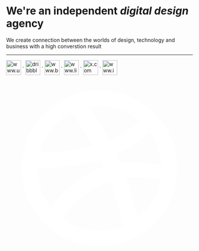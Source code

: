  # We're an independent _digital design_ agency

 We create connection between the worlds of design, technology and business with a high converstion result

 
---

<p align="left">
<a href="https://www.upwork.com/agencies/uxmind/" target="_blank"><img align="center" src="https://www.svgrepo.com/show/349549/upwork.svg" alt="www.upwork.com" height="40" width="40" /></a>
· 
<a href="https://dribbble.com/ux-mind-pro" target="_blank"><img align="center" src="https://www.svgrepo.com/show/343549/dribble-network-communication-internet-interaction.svg" alt="dribbble.com" height="40" width="40" /></a>
·  
<a href="https://www.behance.net/ux-mind-pro" target="_blank"><img align="center" src="https://www.svgrepo.com/show/382716/behance.svg" alt="www.behance.net" height="40" width="40" /></a>
·  
<a href="https://www.linkedin.com/company/ux-mind-pro" target="_blank"><img align="center" src="https://www.svgrepo.com/show/448234/linkedin.svg" alt="www.linkedin.com" height="40" width="40" /></a>
· 
<a href="https://x.com/ux_mind_pro" target="_blank"><img align="center" src="https://seeklogo.com/images/T/twitter-x-logo-0339F999CF-seeklogo.com.png?v=638264860180000000" alt="x.com" height="40" width="40" /></a>
· 
<a href="https://www.instagram.com/ux_mind_pro/" target="_blank"><img align="center" src="https://www.svgrepo.com/show/452229/instagram-1.svg" alt="www.instagram.com" height="40" width="40" /></a>
<a href="https://www.instagram.com/ux_mind_pro/" target="_blank"><svg xmlns="http://www.w3.org/2000/svg" viewBox="0 0 24 24" fill="white"><path d="M19.9887 11.5716C19.9029 9.94513 19.3313 8.44745 18.4163 7.22097C18.1749 7.48407 17.8785 7.7698 17.4957 8.09159C16.5881 8.85458 15.4887 9.54307 14.1834 10.101C14.3498 10.4506 14.5029 10.7899 14.6376 11.1098L14.6388 11.1125C14.6652 11.1742 14.6879 11.2306 14.7321 11.3418C14.7379 11.3562 14.7433 11.3697 14.7485 11.3825C16.2621 11.2122 17.8576 11.2749 19.4049 11.4845C19.6106 11.5123 19.805 11.5415 19.9887 11.5716ZM10.6044 4.1213C10.7783 4.36621 10.9602 4.62859 11.1803 4.95378C11.7929 5.8589 12.396 6.81391 12.9604 7.79507C13.0749 7.99416 13.187 8.19289 13.2964 8.39112C14.5193 7.90993 15.5296 7.30281 16.3438 6.62486C16.6731 6.35063 16.9383 6.093 17.1403 5.86972C15.7501 4.70277 13.9571 4 12 4C11.524 4 11.0576 4.04158 10.6044 4.1213ZM4.25266 9.99755C4.83145 9.98452 5.48467 9.94941 6.29303 9.87518C7.90024 9.72758 9.54141 9.46249 11.1549 9.05274C10.5719 8.03721 9.93888 7.02331 9.29452 6.05378C8.98479 5.58775 8.68357 5.14992 8.45484 4.82642C6.39541 5.84613 4.83794 7.72658 4.25266 9.99755ZM5.78366 17.036C6.17111 16.4693 6.68061 15.8314 7.35797 15.1374C8.81199 13.6478 10.5286 12.4878 12.5139 11.8473C12.5417 11.8391 12.5604 11.8336 12.576 11.829C12.411 11.4651 12.2562 11.1405 12.1003 10.8342C10.2643 11.3687 8.3303 11.703 6.40279 11.8762C5.46319 11.9606 4.62005 11.9981 4 12.0044C4.00102 13.9112 4.66915 15.662 5.78366 17.036ZM15.0045 19.4166C14.9001 18.8745 14.7669 18.2706 14.5899 17.574C14.2689 16.3112 13.8668 15.012 13.373 13.7078C11.3712 14.4343 9.77574 15.4974 8.54309 16.7649C7.94904 17.3757 7.51244 17.9537 7.22642 18.4203C8.55892 19.4127 10.2109 20 12 20C13.0626 20 14.0769 19.7928 15.0045 19.4166ZM16.8778 18.3414C18.4073 17.1632 19.4985 15.444 19.8652 13.4703C19.5253 13.3865 19.094 13.3005 18.6196 13.2346C17.5756 13.0897 16.5014 13.0655 15.4409 13.2018C15.8933 14.4764 16.2642 15.7332 16.5608 16.9361C16.6903 17.4614 16.7958 17.9358 16.8778 18.3414ZM12 22C6.47715 22 2 17.5228 2 12C2 6.47715 6.47715 2 12 2C17.5228 2 22 6.47715 22 12C22 17.5228 17.5228 22 12 22Z"></path></svg></a>
</p>
